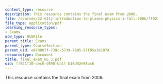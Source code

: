 ```yaml
---
content_type: resource
description: This resource contains the final exam from 2006.
file: /courses/22-611j-introduction-to-plasma-physics-i-fall-2006/ff021f10dec6d698bb1fb16d42e98bc6_final_exam_06_3.pdf
file_type: application/pdf
learning_resource_types:
- Exams
ocw_type: OCWFile
parent_title: Exams
parent_type: CourseSection
parent_uid: e870807f-739c-5739-7605-57f05a382074
resourcetype: Document
title: final_exam_06_3.pdf
uid: ff021f10-dec6-d698-bb1f-b16d42e98bc6
---
```

This resource contains the final exam from 2006.


